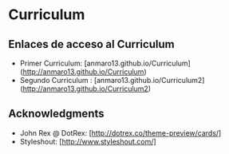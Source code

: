 # Curriculum
## Enlaces de acceso al Curriculum

* Primer Curriculum: [anmaro13.github.io/Curriculum] (http://anmaro13.github.io/Curriculum)
* Segundo Curriculum : [anmaro13.github.io/Curriculum2] (http://anmaro13.github.io/Curriculum2)

## Acknowledgments

* John Rex @ DotRex: [http://dotrex.co/theme-preview/cards/]
* Styleshout: [http://www.styleshout.com/]
